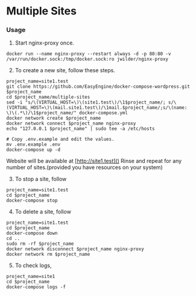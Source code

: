 # Multiple Sites

### Usage

1. Start nginx-proxy once.
```
docker run --name nginx-proxy --restart always -d -p 80:80 -v /var/run/docker.sock:/tmp/docker.sock:ro jwilder/nginx-proxy
```

2. To create a new site, follow these steps.
```
project_name=site1.test
git clone https://github.com/EasyEngine/docker-compose-wordpress.git $project_name
cd $project_name/multiple-sites
sed -i "s/\(VIRTUAL_HOST=\)\(site1.test\)/\1$project_name/; s/\(VIRTUAL_HOST=\)\(mail.site1.test\)/\1mail.$project_name/;s/\(name: \)\(.*\)/\1$project_name/" docker-compose.yml
docker network create $project_name
docker network connect $project_name nginx-proxy
echo "127.0.0.1 $project_name" | sudo tee -a /etc/hosts

# Copy .env.example and edit the values.
mv .env.example .env
docker-compose up -d
```
Website will be available at [http://site1.test]()
Rinse and repeat for any number of sites.(provided you have resources on your system)

3. To stop a site, follow
```
project_name=site1.test
cd $project_name
docker-compose stop
```

4. To delete a site, follow
```
project_name=site1.test
cd $project_name
docker-compose down
cd ..
sudo rm -rf $project_name
docker network disconnect $project_name nginx-proxy
docker network rm $project_name
```

5. To check logs,
```
project_name=site1
cd $project_name
docker-compose logs -f
```
